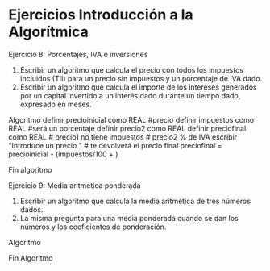 # Ejercicios Introducción a la Algorítmica

Ejercicio 8: Porcentajes, IVA e inversiones
1. Escribir un algoritmo que calcula el precio con todos los impuestos incluidos (TII) para un precio sin impuestos y un porcentaje de IVA dado.
2. Escribir un algoritmo que calcula el importe de los intereses generados por un capital invertido a un interés dado durante un tiempo dado, expresado en meses.

Algoritmo
    definir precioinicial como REAL #precio
    definir impuestos como REAL #será un porcentaje
    definir precio2 como REAL
    definir preciofinal como REAL
    # precio1 no tiene impuestos
    # precio2 % de IVA 
    escribir "Introduce un precio " # te devolverá el precio final
    preciofinal = precioinicial - (impuestos/100 + )




Fin algoritmo


Ejercicio 9: Media aritmética ponderada
1. Escribir un algoritmo que calcula la media aritmética de tres números dados.
2. La misma pregunta para una media ponderada cuando se dan los números y los coeficientes de ponderación.

Algoritmo

Fin Algoritmo